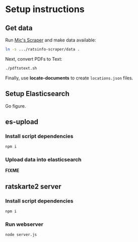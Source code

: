 # Setup instructions

## Get data

Run [Mic's Scraper](https://github.com/Mic92/ratsinfo-scraper) and make data available:

```sh
ln -s .../ratsinfo-scraper/data .
```

Next, convert PDFs to Text:
```sh
./pdftotext.sh
```

Finally, use **locate-documents** to create `locations.json` files.

## Setup Elasticsearch

Go figure.

## es-upload

### Install script dependencies

```sh
npm i
```

### Upload data into elasticsearch

**FIXME**

## ratskarte2 server

### Install script dependencies

```sh
npm i
```

### Run webserver

```sh
node server.js
```
